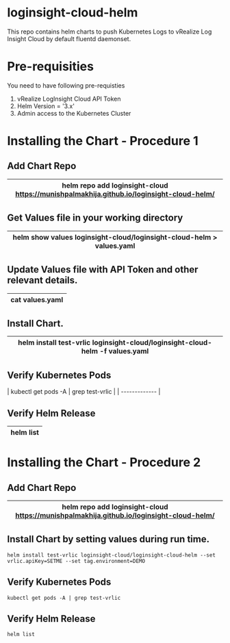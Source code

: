 # loginsight-cloud-helm

This repo contains helm charts to push Kubernetes Logs to vRealize Log Insight Cloud by default fluentd daemonset. 

# Pre-requisities 

You need to have following pre-requisties 

1.	vRealize LogInsight Cloud API Token 
2.	Helm Version = '3.x'
3.  Admin access to the Kubernetes Cluster

# Installing the Chart - Procedure 1 

## Add Chart Repo 

| helm repo add loginsight-cloud https://munishpalmakhija.github.io/loginsight-cloud-helm/ |
| ------------- |


## Get Values file in your working directory 

| helm show values loginsight-cloud/loginsight-cloud-helm  > values.yaml |
| ------------- |

## Update Values file with API Token and other relevant details.  

| cat values.yaml |
| ------------- |

## Install Chart.  

| helm install test-vrlic loginsight-cloud/loginsight-cloud-helm -f values.yaml |
| ------------- |

## Verify Kubernetes Pods  

| kubectl get pods -A | grep test-vrlic |
| ------------- |

## Verify Helm Release 

| helm list |
| ------------- |


# Installing the Chart - Procedure 2

## Add Chart Repo 

| helm repo add loginsight-cloud https://munishpalmakhija.github.io/loginsight-cloud-helm/ |
| ------------- |


## Install Chart by setting values during run time.  

```
helm install test-vrlic loginsight-cloud/loginsight-cloud-helm --set vrlic.apiKey=SETME --set tag.environment=DEMO
```

## Verify Kubernetes Pods  
```
kubectl get pods -A | grep test-vrlic
```
## Verify Helm Release 
```
helm list
```